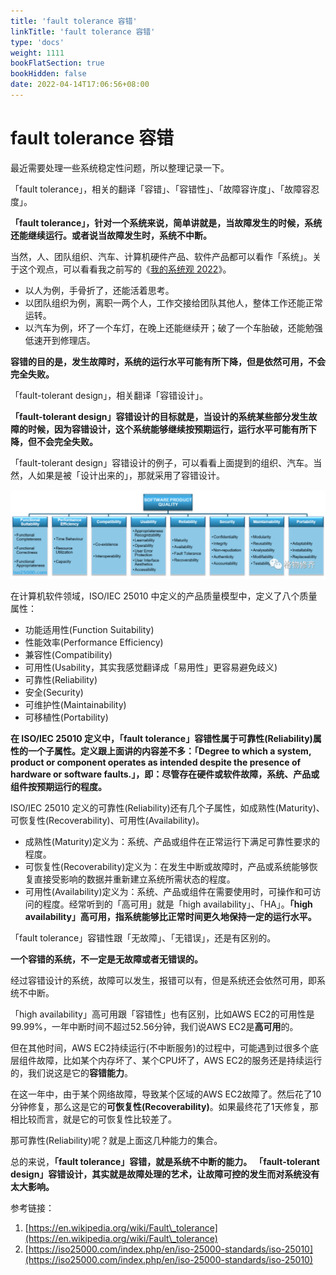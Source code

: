 ```yaml
---
title: 'fault tolerance 容错'
linkTitle: 'fault tolerance 容错'
type: 'docs'
weight: 1111
bookFlatSection: true
bookHidden: false
date: 2022-04-14T17:06:56+08:00
---
```


# fault tolerance 容错

最近需要处理一些系统稳定性问题，所以整理记录一下。

「fault tolerance」，相关的翻译「容错」、「容错性」、「故障容许度」、「故障容忍度」。

**「fault tolerance」，针对一个系统来说，简单讲就是，当故障发生的时候，系统还能继续运行。或者说当故障发生时，系统不中断。**

当然，人、团队组织、汽车、计算机硬件产品、软件产品都可以看作「系统」。关于这个观点，可以看看我之前写的《[我的系统观 2022](http://mp.weixin.qq.com/s?\_\_biz=MjM5MTM4NDE3Mg==\&mid=2247484097\&idx=1\&sn=8e378fd847eff907e8b6f76d5229d800\&chksm=a6b715c291c09cd4011f85dda15650a2051c1bd8a6294cfc25f835ad5e8efa7f5dc068c62c36\&scene=21#wechat\_redirect)》。

* 以人为例，手骨折了，还能活着思考。
* 以团队组织为例，离职一两个人，工作交接给团队其他人，整体工作还能正常运转。
* 以汽车为例，坏了一个车灯，在晚上还能继续开；破了一个车胎破，还能勉强低速开到修理店。

**容错的目的是，发生故障时，系统的运行水平可能有所下降，但是依然可用，不会完全失败。**

「fault-tolerant design」，相关翻译「容错设计」。

**「fault-tolerant design」容错设计的目标就是，当设计的系统某些部分发生故障的时候，因为容错设计，这个系统能够继续按预期运行，运行水平可能有所下降，但不会完全失败。**

「fault-tolerant design」容错设计的例子，可以看看上面提到的组织、汽车。当然，人如果是被「设计出来的」，那就采用了容错设计。

![](images/fault-tolerance-640.png)

在计算机软件领域，ISO/IEC 25010 中定义的产品质量模型中，定义了八个质量属性：
* 功能适用性(Function Suitability)
* 性能效率(Performance Efficiency)
* 兼容性(Compatibility)
* 可用性(Usability，其实我感觉翻译成「易用性」更容易避免歧义)
* 可靠性(Reliability)
* 安全(Security)
* 可维护性(Maintainability)
* 可移植性(Portability)

**在 ISO/IEC 25010 定义中，「fault tolerance」容错性属于可靠性(Reliability)属性的一个子属性。定义跟上面讲的内容差不多：「Degree to which a system, product or component operates as intended despite the presence of hardware or software faults.」，即：尽管存在硬件或软件故障，系统、产品或组件按预期运行的程度。**

ISO/IEC 25010 定义的可靠性(Reliability)还有几个子属性，如成熟性(Maturity)、可恢复性(Recoverability)、可用性(Availability)。

* 成熟性(Maturity)定义为：系统、产品或组件在正常运行下满足可靠性要求的程度。
* 可恢复性(Recoverability)定义为：在发生中断或故障时，产品或系统能够恢复直接受影响的数据并重新建立系统所需状态的程度。
* 可用性(Availability)定义为：系统、产品或组件在需要使用时，可操作和可访问的程度。经常听到的「高可用」就是「high availability」、「HA」。**「high availability」高可用，指系统能够比正常时间更久地保持一定的运行水平。**

「fault tolerance」容错性跟「无故障」、「无错误」，还是有区别的。

**一个容错的系统，不一定是无故障或者无错误的。**

经过容错设计的系统，故障可以发生，报错可以有，但是系统还会依然可用，即系统不中断。

「high availability」高可用跟「容错性」也有区别，比如AWS EC2的可用性是99.99%，一年中断时间不超过52.56分钟，我们说AWS EC2是**高可用**的。

但在其他时间，AWS EC2持续运行(不中断服务)的过程中，可能遇到过很多个底层组件故障，比如某个内存坏了、某个CPU坏了，AWS EC2的服务还是持续运行的，我们说这是它的**容错能力**。

在这一年中，由于某个网络故障，导致某个区域的AWS EC2故障了。然后花了10分钟修复，那么这是它的**可恢复性(Recoverability)**。如果最终花了1天修复，那相比较而言，就是它的可恢复性比较差了。

那可靠性(Reliability)呢？就是上面这几种能力的集合。

总的来说，**「fault tolerance」容错，就是系统不中断的能力。**
**「fault-tolerant design」容错设计，其实就是故障处理的艺术，让故障可控的发生而对系统没有太大影响。**

参考链接：
1. [https://en.wikipedia.org/wiki/Fault\_tolerance](https://en.wikipedia.org/wiki/Fault\_tolerance)
2. [https://iso25000.com/index.php/en/iso-25000-standards/iso-25010](https://iso25000.com/index.php/en/iso-25000-standards/iso-25010)